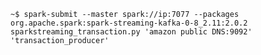 `~$ spark-submit --master spark://ip:7077 --packages org.apache.spark:spark-streaming-kafka-0-8_2.11:2.0.2 sparkstreaming_transaction.py 'amazon public DNS:9092' 'transaction_producer'`
